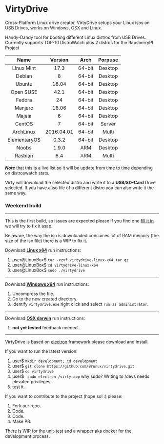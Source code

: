 # VirtyDrive
Cross-Platform Linux drive creator, VirtyDrive setups your Linux isos on USB Drives, works on Windows, OSX and Linux.

Handy-Dandy tool for booting different Linux distros from USB Drives.
Currently supports TOP-10 DistroWatch plus 2 distros for the RapsberryPI Project

|Name|Version|Arch|Porpuse|
|:---:|:----:|:---:|:----:|
|Linux Mint|17.3|64-bit|Desktop|
|Debian|8|64-bit|Desktop|
|Ubuntu|16.04|64-bit|Desktop|
|Open SUSE|42.1|64-bit|Desktop|
|Fedora|24|64-bit|Desktop|
|Manjaro|16.06|64-bit|Desktop|
|Majeia|6|64-bit|Desktop|
|CentOS|7|64-bit|Server|
|ArchLinux|2016.04.01|64-bit|Multi|
|ElementaryOS|0.3.2|64-bit|Desktop|
|Noobs|1.9.0|ARM|Desktop|
|Rasbian|8.4|ARM|Multi|

*__Note__* that this is a live list so it will be update from time to time depending on distroswatch stats.

Virty will download the selected distro and write it to a **USB/SD-Card** Drive selected. If you have a iso file of a different distro you can also write it the same way.

### Weekend build
***

This is the first build, so issues are expected please if you find one [fill it in](https://github.com/Brunux/virtydrive/issues "Issues") we will try to fix it asap.

Be aware, the way the iso is downloaded consumes lot of RAM memory (the size of the iso file) there is a WIP to fix it.

Download **[Linux x64](https://github.com/Brunux/virtydrive/blob/master/build/daily/virtydrive-linux-x64.tar.gz)** run instructions:

1. user@LinuxBox$ `tar -xzvf virtydrive-linux-x64.tar.gz`
2. user@LinuxBox$ `cd virtydrive-linux-x64`
3. user@LinuxBox$ `sudo ./virtydrive`

***

Download **[Windows x64](https://github.com/Brunux/virtydrive/blob/master/build/daily/virtydrive-win32-x64.zip)** run instructions:

1. Uncompress the file.
2. Go to the new created directory.
3. Identify `virtydrive.exe` right click and select `run as administrator`.

***

Download **[OSX darwin](https://github.com/Brunux/virtydrive/blob/master/build/daily/virtydrive-darwin-x64.tar.gz)** run instructions:

1. **not yet tested** feedback needed...

***

VirtyDrive is based on [electron](https://github.com/electron/electron) framework please download and install.

If you want to run the latest version:

1. user$ `mkdir development; cd development`
2. user$ `git clone https://github.com/Brunux/virtydrive.git`
3. user$ `cd virtydrive`
4. user$ ` sudo electron /virty-app` why sudo? Writing to /devs needs elevated privileges.
5. test it.

If you want to contribute to the project (hope so! :) please:

1. Fork our repo.
2. Code.
3. Code.
4. Make PR.

There is WIP for the unit-test and a wrapper aka docker for the development process.
